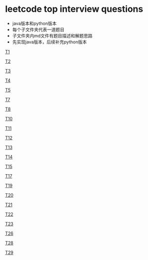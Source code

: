 # leetcode top interview questions 
- java版本和python版本
- 每个子文件夹代表一道题目
- 子文件夹内md文件有题目描述和解题思路
- 先实现java版本，后续补充python版本

[T1](./T0001_two_sum)

[T2](./T0002_add_2list_numbers)

[T3](./T0003_longest_substring_without_repeating_characters)

[T4](./T0004_median_of_2sorted_arrays)

[T5](./T0005_longest_palindromic_substring)

[T7](./T0007_reverse_integer)

[T8](./T0008_string_to_integer)

[T10](./T0010_regular_expression_matching)

[T11](./T0011_container_with_most_water)

[T12](./T0012_integer_to_roman)

[T13](./T0013_roman_to_integer)

[T14](./T0014_longest_common_prefix)

[T15](./T0015_3_sum)

[T17](./T0017_letter_combinations_of_a_phone_number)

[T19](./T0019_remove_nth_node_from_end_of_list)

[T20](./T0020_valid_parentheses)

[T21](./T0021_merge_two_sorted_lists)

[T22](./T0022_generate_parentheses)

[T23](./T0023_merge_k_sorted_lists)

[T26](./T0026_remove_duplicates_from_sorted_array)

[T28](./T0028_Implement_strStr)

[T29](./T0029_divide_two_integers)